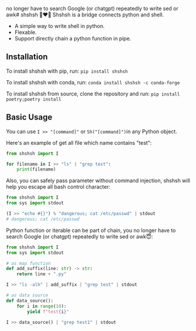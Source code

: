 no longer have to search Google (or chatgpt) repeatedly to write sed or awk# shshsh 🐍❤️🐚
Shshsh is a bridge connects python and shell.
- A simple way to write shell in python.
- Flexable.
- Support directly chain a python function in pipe.

## Installation
To install shshsh with pip, run: `pip install shshsh`

To install shshsh with conda, run: `conda install shshsh -c conda-forge`

To install shshsh from source, clone the repository and run: `pip install poetry;poetry install`

## Basic Usage
You can use `I >> "[command]"` or `Sh("[command]")`in any Python object.

Here's an example of get all file which name contains "test":
```python
from shshsh import I

for filename in I >> "ls" | "grep test":
    print(filename)

```
Also, you can safely pass parameter without command injection, shshsh will help you escape all bash control character:
```python
from shshsh import I
from sys import stdout

(I >> "echo #{}") % "dangerous; cat /etc/passwd" | stdout
# dangerous; cat /etc/passwd

```
Python function or iterable can be part of chain, you no longer have to search Google (or chatgpt) repeatedly to write sed or awk😇:
```python
from shshsh import I
from sys import stdout

# as map function
def add_suffix(line: str) -> str:
    return line + ".py"

I >> "ls -alh" | add_suffix | "grep test" | stdout

# as data source
def data_source():
    for i in range(10):
        yield f"test{i}"

I >> data_source() | "grep test1" | stdout

```
